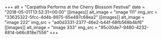 +++
alt = "Carpathia Performs at the Cherry Blossom Festival"
date = "2018-05-01T13:52:31+00:00"
[[images]]
alt_image = "image 111"
img_src = "33635322-5fcc-4d4b-8975-65e497c68ea2"
[[images]]
alt_image = "image 222"
img_src = "ad0d3331-2377-46e2-b44f-68fb568b4bf6"
[[images]]
alt_image = "image 333"
img_src = "95c00de7-9480-4232-8814-b66c818e7556"
+++
